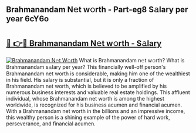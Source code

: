 ## Brahmanandam N𝚎t w𝚘rth - Part-eg8 S𝚊lary per year 6cY6o

# <h2><a href="http://gc0j0m.nevu.top/?p=Brahmanandam">🔗 👉🔴 Brahmanandam N𝚎t w𝚘rth - S𝚊lary</a></h2>

[![Brahmanandam N𝚎t W𝚘rth](https://i.imgur.com/Oavwk0R.jpeg)](http://gc0j0m.nevu.top/?p=Brahmanandam)
What is Brahmanandam n𝚎t w𝚘rth? What is Brahmanandam s𝚊lary per year?
This financially well-off person's Brahmanandam net worth is considerable, making him one of the wealthiest in his field. His salary is substantial, but it is only a fraction of Brahmanandam net worth, which is believed to be amplified by his numerous business interests and valuable real estate holdings. This affluent individual, whose Brahmanandam net worth is among the highest worldwide, is recognized for his business acumen and financial acumen. With a Brahmanandam net worth in the billions and an impressive income, this wealthy person is a shining example of the power of hard work, perseverance, and financial acumen.

